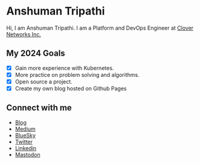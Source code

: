 # Anshuman Tripathi

Hi, I am Anshuman Tripathi. I am a Platform and DevOps Engineer at [Clover Networks Inc.](https://www.clover.com/)

## My 2024 Goals
- [x] Gain more experience with Kubernetes.
- [x] More practice on problem solving and algorithms.
- [x] Open source a project.
- [X] Create my own blog hosted on Github Pages

## Connect with me
- [Blog](https://anshumantripathi.com/blog)
- [Medium](https://medium.com/@anshumantripathi)
- [BlueSky](https://bsky.app/profile/anshumantripathi.bsky.social)
- [Twitter](https://twitter.com/anshumant09)
- [Linkedin](https://www.linkedin.com/in/anshumantripathi09/)
- <a rel="me" href="https://hachyderm.io/@anshuman">Mastodon</a>
